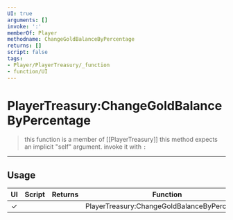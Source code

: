 ```yaml
---
UI: true
arguments: []
invoke: ':'
memberOf: Player
methodname: ChangeGoldBalanceByPercentage
returns: []
script: false
tags:
- Player/PlayerTreasury/_function
- function/UI
---
```

# PlayerTreasury:ChangeGoldBalanceByPercentage
> this function is a member of [[PlayerTreasury]]
> this method expects an implicit "self" argument. invoke it with `:`
-----
## Usage
|  UI | Script | Returns | Function | Arguments |
|:---:|:------:|-------:|:--------:|:---------|
|✓| ||PlayerTreasury:ChangeGoldBalanceByPercentage||
